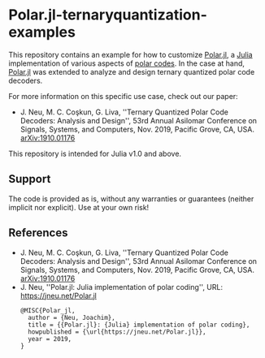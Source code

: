 # Polar.jl-ternaryquantization-examples

This repository contains an example for how to customize [Polar.jl](https://github.com/jneu-research/Polar.jl), a [Julia](https://julialang.org/) implementation of various aspects of [polar codes](https://en.wikipedia.org/wiki/Polar_code_(coding_theory)).
In the case at hand, [Polar.jl](https://github.com/jneu-research/Polar.jl) was extended to analyze and design ternary quantized polar code decoders.

For more information on this specific use case, check out our paper:

* J. Neu, M. C. Coşkun, G. Liva, ''Ternary Quantized Polar Code Decoders: Analysis and Design'', 53rd Annual Asilomar Conference on Signals, Systems, and Computers, Nov. 2019, Pacific Grove, CA, USA. [arXiv:1910.01176](https://arxiv.org/abs/1910.01176)

This repository is intended for Julia v1.0 and above.


## Support

The code is provided as is, without any warranties or guarantees (neither implicit nor explicit).
Use at your own risk!


## References

* J. Neu, M. C. Coşkun, G. Liva, ''Ternary Quantized Polar Code Decoders: Analysis and Design'', 53rd Annual Asilomar Conference on Signals, Systems, and Computers, Nov. 2019, Pacific Grove, CA, USA. [arXiv:1910.01176](https://arxiv.org/abs/1910.01176)
* J. Neu, ''Polar.jl: Julia implementation of polar coding'', URL: https://jneu.net/Polar.jl
  ```
  @MISC{Polar_jl,
    author = {Neu, Joachim},
    title = {{Polar.jl}: {Julia} implementation of polar coding},
    howpublished = {\url{https://jneu.net/Polar.jl}},
    year = 2019,
  }
  ```
